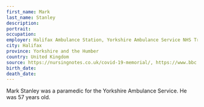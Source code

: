 ```yaml
---
first_name: Mark
last_name: Stanley
description: 
portrait: 
occupation: 
employer: Halifax Ambulance Station, Yorkshire Ambulance Service NHS Trust
city: Halifax
province: Yorkshire and the Humber
country: United Kingdom
source: https://nursingnotes.co.uk/covid-19-memorial/, https://www.bbc.co.uk/news/uk-england-leeds-52506044
birth_date: 
death_date: 
---
```


Mark Stanley was a paramedic for the Yorkshire Ambulance Service. He was 57 years old.